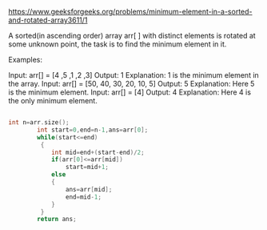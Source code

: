 https://www.geeksforgeeks.org/problems/minimum-element-in-a-sorted-and-rotated-array3611/1

A sorted(in ascending order) array arr[ ] with distinct elements is rotated at some unknown point, the task is to find the minimum element in it.

Examples:

Input: arr[] = [4 ,5 ,1 ,2 ,3]
Output: 1
Explanation: 1 is the minimum element in the array.
Input: arr[] = [50, 40, 30, 20, 10, 5]
Output: 5
Explanation: Here 5 is the minimum element.
Input: arr[] = [4]
Output: 4
Explanation: Here 4 is the only minimum element.


```cpp

int n=arr.size();
        int start=0,end=n-1,ans=arr[0];
        while(start<=end)
         {
            int mid=end+(start-end)/2;
            if(arr[0]<=arr[mid])
                start=mid+1;
            else
            {
                ans=arr[mid];
                end=mid-1;
            }
         }
        return ans;
```
